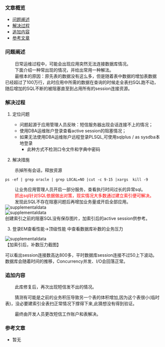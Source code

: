 ### 文章概览   
- [问题阐述](#问题阐述)  
- [解决过程](#解决过程)  
- [追加内容](#追加内容)
- [参考文章](#参考文章)



### 问题阐述
&nbsp;&nbsp;&nbsp;&nbsp;&nbsp;&nbsp;&nbsp;&nbsp;日常运维过程中，可能会出现应用突然无法连接数据库情况。  
&nbsp;&nbsp;&nbsp;&nbsp;&nbsp;&nbsp;&nbsp;&nbsp;下面介绍一种常出现的情况，并给出常用一种解法。  
&nbsp;&nbsp;&nbsp;&nbsp;&nbsp;&nbsp;&nbsp;&nbsp;最根本的原因：原先表的数据没有这么多，但是随着表中数据的增加表数据已经超过了100万行，此时应用中所需的数据在查询的时候走全表扫SQL跑不动，随后增加的SQL不断的被阻塞直至到占用所有的session连接资源。

### 解决过程   
1. 定位问题  
    - 问题起源于应用管理人员反映：短信服务器出现会话连接不上的情况；
    - 使用DBA运维账户登录查看active session的阻塞情况；  
    - 如果无法使用DBA运维账户远程登录PLSQL,可使用sqlplus / as sysdba本地登录
        + 此种方式不检测口令文件和字典中密码   


2. 解决措施  

&nbsp;&nbsp;&nbsp;&nbsp;&nbsp;&nbsp;&nbsp;&nbsp;杀掉所有会话，释放资源
```
ps -ef | grep oracle | grep LOCAL=NO |cut -c 9-15 |xargs  kill -9
```

&nbsp;&nbsp;&nbsp;&nbsp;&nbsp;&nbsp;&nbsp;&nbsp;让业务应用管理人员开启一部分服务，查看执行时间过长的异常sql。   
&nbsp;&nbsp;&nbsp;&nbsp;&nbsp;&nbsp;&nbsp;&nbsp;<font color="red">抓出sql针对SQL依据做出对策，现实情况大多数通过建立索引便可解决。</font>  
&nbsp;&nbsp;&nbsp;&nbsp;&nbsp;&nbsp;&nbsp;&nbsp;发现此SQL不存在阻塞问题后再增加业务量或开启全部应用。
![supplementaldata](./MD-PIC/2020-1-8/2020-1-8activesession.png)  
![supplementaldata](./MD-PIC/2020-1-8/2020-1-8lastcall.png)  
创建索引之前的阻塞SQL没有保存图片，加索引后的active session供参考。  

3. 登录EM查看性能->顶级性能 中查看数据库补数的业务压力  
   
![supplementaldata](./MD-PIC/2020-1-8/2020-1-8performance.png)  
【加索引后，补数压力截图】

可以看出session连接数高达800多，平时数据库session连接不过50上下波动。  
数据库会随着时间的推移，Concurrency并发、I/O会回落正常。


### 追加内容  
&nbsp;&nbsp;&nbsp;&nbsp;&nbsp;&nbsp;&nbsp;&nbsp;此库修复后，再次出现短信发不出的情况。   


&nbsp;&nbsp;&nbsp;&nbsp;&nbsp;&nbsp;&nbsp;&nbsp;猜测有可能是之前的业务积压导致另一个表的体积增加,因为这个表很小(临时表)，没必要建索引全表扫正常情况下撑得下来,此猜想没有得到验证。

&nbsp;&nbsp;&nbsp;&nbsp;&nbsp;&nbsp;&nbsp;&nbsp;最终由开发人员更改短信工作账户和表解决。  

### 参考文章
 - 暂无

